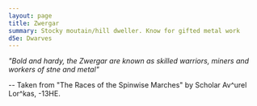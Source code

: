 ```yaml
---
layout: page
title: Zwergar
summary: Stocky moutain/hill dweller. Know for gifted metal work
d5e: Dwarves
---
```


<em>"Bold and hardy, the Zwergar are known as skilled warriors, miners and workers of stne and metal"</em>

-- Taken from "The Races of the Spinwise Marches" by Scholar Av^urel Lor^kas, -13HE.